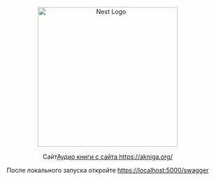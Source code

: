 <p align="center">
  <img src="https://nestjs.com/img/logo_text.svg" width="320" alt="Nest Logo" />
</p>



<p align="center">Сайт<a href="https://audio-api-x.herokuapp.com/swagger/>https://akniga.org/</a></p>



<p align="center">Аудио книги c сайта <a href="https://akniga.org/">https://akniga.org/</a></p>
<p align="center">После локального запуска откройте <a href="https://localhost:5000/swagger">https://localhost:5000/swagger</a></p>


